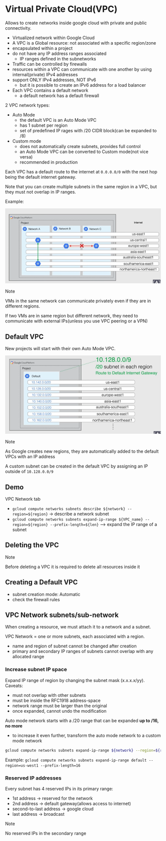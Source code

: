 # Virtual Private Cloud(VPC)

Allows to create networks inside google cloud with private and public connectivity.

- Virtualized network within Google Cloud
- A VPC is a Global resource: not associated with a specific region/zone
- encapsulated within a project
- do not have any IP address ranges associated
  - IP ranges defined in the subnetworks
- Traffic can be controlled by firewalls
- resources within a VPC can communicate with one another by using internal(private) IPv4 addresses
- support ONLY IPv4 addresses, NOT IPv6
  - but it is possible to create an IPv6 address for a load balancer
- Each VPC contains a default network
  - a default network has a default firewall

2 VPC network types:

- Auto Mode
  - the default VPC is an Auto Mode VPC
  - has 1 subnet per region
  - set of predefined IP rages with /20 CIDR block(can be expanded to /8)
- Custom mode
  - does not automatically create subnets, provides full control
  - an Auto Mode VPC can be converted to Custom mode(not vice versa)
  - recommended in production

Each VPC has a default route to the internet at `0.0.0.0/0` with the next hop being the default internet gateway.

Note that you can create multiple subnets in the same region in a VPC, but they must not overlap in IP ranges.

Example:

![VPC example](ch5.1-virtual-private-cloud.vpc-example.png)

> [!NOTE]
> VMs in the same network can communicate privately even if they are in different regions.
>
> If two VMs are in same region but different network, they need to communicate with external IPs(unless you use VPC peering or a VPN)

## Default VPC

New projects will start with their own Auto Mode VPC.

![default vpc](ch5.1-virtual-private-cloud.default-vpc.png)

> [!NOTE]
> As Google creates new regions, they are automatically added to the default VPCs with an IP address

A custom subnet can be created in the default VPC by assigning an IP outside of `10.128.0.0/9`

## Demo

VPC Network tab

- `gcloud compute networks subnets describe ${network} --region=${region}` -> describe a network subnet
- `gcloud compute networks subnets expand-ip-range ${VPC_name} --region=${region} --prefix-length=${len}` --> expand the IP range of a subnet

## Deleting the VPC

> [!NOTE]
> Before deleting a VPC it is required to delete all resources inside it

## Creating a Default VPC

- subnet creation mode: Automatic
- check the firewall rules

## VPC Network subnets/sub-network

When creating a resource, we must attach it to a network and a subnet.

VPC Network = one or more subnets, each associated with a region.

- name and region of subnet cannot be changed after creation
- primary and secondary IP ranges of subnets cannot overlap with any allocated range

### Increase subnet IP space

Expand IP range of region by changing the subnet mask (x.x.x.x/yy). Caveats:

- must not overlap with other subnets
- must be inside the RFC1918 address-space
- network range must be larger than the original
- once expanded, cannot undo the modification

Auto mode network starts with a /20 range that can be expanded **up to /16, no more**

- to increase it even further, transform the auto mode network to a custom mode network

```sh
gcloud compute networks subnets expand-ip-range ${network} --region=${region} --prefix-length=${len}
```

Example: `gcloud compute networks subnets expand-ip-range default --region=us-west1 --prefix-length=16`

### Reserved IP addresses

Every subnet has 4 reserved IPs in its primary range:

- 1st address -> reserved for the network
- 2nd address -> default gateway(allows access to internet)
- second-to-last address -> google cloud
- last address -> broadcast

> [!NOTE]
> No reserved IPs in the secondary range
